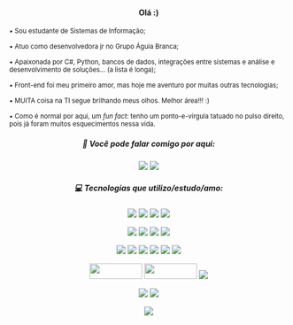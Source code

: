 <div>
  <h4 align="center"> Olá :) </h4>
  <p><sub>• Sou estudante de Sistemas de Informação; </sub></p>
  <p><sub>• Atuo como desenvolvedora jr no Grupo Águia Branca; </sub></p>
  <p><sub>• Apaixonada por C#, Python, bancos de dados, integrações entre sistemas e análise e desenvolvimento de soluções... (a lista é longa); </sub></p>
  <p><sub>• Front-end foi meu primeiro amor, mas hoje me aventuro por muitas outras tecnologias; </sub></p>
 <p><sub>• MUITA coisa na TI segue brilhando meus olhos. Melhor área!!! :) </sub></p>
  <p><sub>• Como é normal por aqui, um <i>fun fact</i>: tenho um ponto-e-vírgula tatuado no pulso direito, pois já foram muitos esquecimentos nessa vida. </sub></p>
</div>

<div align="center">
  <h5 align="center"> 🔗 Você pode falar comigo por aqui: </h5>
  <a href="mailto:vivianeviana59@gmail.com"><img src="https://img.shields.io/badge/Gmail-D14836?style=for-the-badge&logo=gmail&logoColor=white"></a>
  <a href="https://www.linkedin.com/in/vivianevianaa/"><img src="https://img.shields.io/badge/LinkedIn-0077B5?style=for-the-badge&logo=linkedin&logoColor=white"></a>
</div>

<div align="center">
  <h5 align="center"> 💻 Tecnologias que utilizo/estudo/amo:</h5> 
  <p> 
    <img src="https://img.shields.io/badge/C%23-239120?style=for-the-badge&logo=c-sharp&logoColor=white"> 
    <img src="https://img.shields.io/badge/.NET-5C2D91?style=for-the-badge&logo=.net&logoColor=white"> 
    <img src="https://img.shields.io/badge/Python-3776AB?style=for-the-badge&logo=python&logoColor=white"> 
    <img src="https://img.shields.io/badge/Flask-000000?style=for-the-badge&logo=flask&logoColor=white">
  </p>
  <p> 
    <img src="https://img.shields.io/badge/Oracle-F80000?style=for-the-badge&logo=Oracle&logoColor=white">  
    <img src="https://img.shields.io/badge/PostgreSQL-316192?style=for-the-badge&logo=postgresql&logoColor=white"> 
    <img src="https://img.shields.io/badge/MySQL-005C84?style=for-the-badge&logo=mysql&logoColor=white">
    <img src="https://img.shields.io/badge/SQLite-07405E?style=for-the-badge&logo=sqlite&logoColor=white">
  </p>
  <p> 
    <img src="https://img.shields.io/badge/HTML5-E34F26?style=for-the-badge&logo=html5&logoColor=white">
    <img src="https://img.shields.io/badge/CSS3-1572B6?style=for-the-badge&logo=css3&logoColor=white">
    <img src="https://img.shields.io/badge/JavaScript-F7DF1E?style=for-the-badge&logo=javascript&logoColor=black"> 
    <img src="https://img.shields.io/badge/TypeScript-007ACC?style=for-the-badge&logo=typescript&logoColor=white">
    <img src="https://img.shields.io/badge/Angular-DD0031?style=for-the-badge&logo=angular&logoColor=white">
    <img src="https://img.shields.io/badge/Bootstrap-563D7C?style=for-the-badge&logo=bootstrap&logoColor=white">
  </p>
  <p> 
    <img src="https://miro.medium.com/max/800/1*XE0ObomSZ6cwRHKNZ751Vg.png" width="95px" height="28px">
    <img src="https://www.freelogovectors.net/svg02/grafana_logo.svg" width="95px" height="28px"> 
    <img src="https://img.shields.io/badge/Kibana-005571?style=for-the-badge&logo=Kibana&logoColor=white">  
  </p>
  <p> 
    <img src="https://img.shields.io/badge/Canva-%2300C4CC.svg?&style=for-the-badge&logo=Canva&logoColor=white"> 
    <img src="https://img.shields.io/badge/Figma-F24E1E?style=for-the-badge&logo=figma&logoColor=white"> 
  </p>
</div>

<div align="center">
  <img src="https://github-readme-stats.vercel.app/api?username=vivianevianaa&show_icons=true&theme=material-palenight&hide=issues,contribs&count_private=true&include_all_commits=true&text_bold=false">
</div>

<!-- [![Top Langs](https://github-readme-stats.vercel.app/api/top-langs/?username=vivianevianaa&layout=compact&langs_count=10&count_private=true&include_all_commits=true)](https://github.com/vivianevianaa/github-readme-stats) --> 
